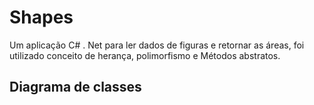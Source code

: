 # Shapes
Um aplicação C# . Net para ler dados de figuras e retornar as áreas, foi utilizado conceito de herança, polimorfismo e Métodos abstratos.

## Diagrama de classes
![]()
